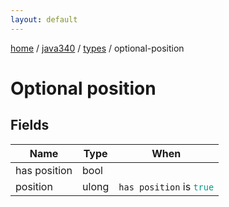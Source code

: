 ```yaml
---
layout: default
---
```


[home](/)  /  [java340](/protocol/java340)  /  [types](/protocol/java340/types)  /  optional-position

# Optional position

## Fields

Name | Type | When
---|---|:---:
has position | bool | 
position | ulong | <code>has position</code> is <code><span style="color:#009688">true</span></code>

